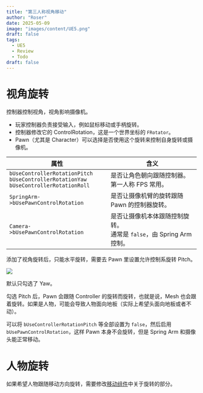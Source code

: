 ```yaml
---
title: "第三人称视角移动"
author: "Roser"
date: 2025-05-09
image: "images/content/UE5.png"
draft: false
tags:
  - UE5
  - Review
  - Todo
draft: false
---
```

# 视角旋转

控制器控制视角，视角影响摄像机。

- 玩家控制器负责接受输入，例如鼠标移动或手柄旋转。
- 控制器修改它的 ControlRotation，这是一个世界坐标的 `FRotator`。
- Pawn（尤其是 Character）可以选择是否使用这个旋转来控制自身旋转或摄像机。

| 属性                                                                                           | 含义                                              |
| -------------------------------------------------------------------------------------------- | ----------------------------------------------- |
| `bUseControllerRotationPitch`<br>`bUseControllerRotationYaw`<br>`bUseControllerRotationRoll` | 是否让角色朝向跟随控制器。<br>第一人称 FPS 常用。                   |
| `SpringArm->bUsePawnControlRotation`                                                         | 是否让摄像机臂的旋转跟随 Pawn 的控制器旋转。                       |
| `Camera->bUsePawnControlRotation`                                                            | 是否让摄像机本体跟随控制旋转。<br>通常是 `false`，由 Spring Arm 控制。 |

添加了视角旋转后，只能水平旋转，需要去 Pawn 里设置允许控制系旋转 Pitch。

![](images/Pawn控制器旋转.png)

默认只勾选了 Yaw。

勾选 Pitch 后，Pawn 会跟随 Controller 的旋转而旋转，也就是说，Mesh 也会跟着旋转。如果是人物，可能会导致人物面向地板（实际上希望头面向地板或者不动）。

可以将 `bUseControllerRotationPitch` 等全部设置为 `false`，然后启用 `bUsePawnControlRotation`，这样 Pawn 本身不会旋转，但是 Spring Arm 和摄像头能正常移动。
# 人物旋转

如果希望人物跟随移动方向旋转，需要修改[移动组件](../移动组件)中关于旋转的部分。